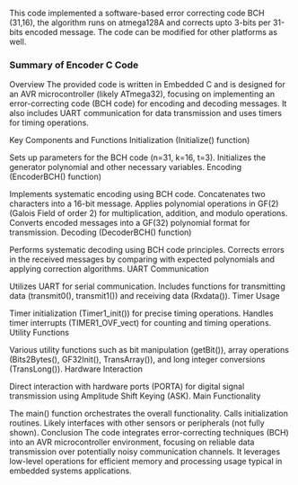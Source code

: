 This code implemented a software-based error correcting code BCH (31,16), the algorithm runs on atmega128A and corrects upto 3-bits per 31-bits encoded message.
The code can be modified for other platforms as well.

### Summary of Encoder C Code 
Overview
The provided code is written in Embedded C and is designed for an AVR microcontroller (likely ATmega32), focusing on implementing an error-correcting code (BCH code) for encoding and decoding messages. It also includes UART communication for data transmission and uses timers for timing operations.

Key Components and Functions
Initialization (Initialize() function)

Sets up parameters for the BCH code (n=31, k=16, t=3).
Initializes the generator polynomial and other necessary variables.
Encoding (EncoderBCH() function)

Implements systematic encoding using BCH code.
Concatenates two characters into a 16-bit message.
Applies polynomial operations in GF(2) (Galois Field of order 2) for multiplication, addition, and modulo operations.
Converts encoded messages into a GF(32) polynomial format for transmission.
Decoding (DecoderBCH() function)

Performs systematic decoding using BCH code principles.
Corrects errors in the received messages by comparing with expected polynomials and applying correction algorithms.
UART Communication

Utilizes UART for serial communication.
Includes functions for transmitting data (transmit0(), transmit1()) and receiving data (Rxdata()).
Timer Usage

Timer initialization (Timer1_init()) for precise timing operations.
Handles timer interrupts (TIMER1_OVF_vect) for counting and timing operations.
Utility Functions

Various utility functions such as bit manipulation (getBit()), array operations (Bits2Bytes(), GF32Init(), TransArray()), and long integer conversions (TransLong()).
Hardware Interaction

Direct interaction with hardware ports (PORTA) for digital signal transmission using Amplitude Shift Keying (ASK).
Main Functionality

The main() function orchestrates the overall functionality.
Calls initialization routines.
Likely interfaces with other sensors or peripherals (not fully shown).
Conclusion
The code integrates error-correcting techniques (BCH) into an AVR microcontroller environment, focusing on reliable data transmission over potentially noisy communication channels. It leverages low-level operations for efficient memory and processing usage typical in embedded systems applications.
